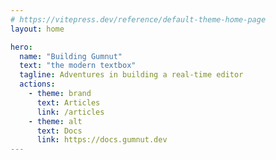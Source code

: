 ```yaml
---
# https://vitepress.dev/reference/default-theme-home-page
layout: home

hero:
  name: "Building Gumnut"
  text: "the modern textbox"
  tagline: Adventures in building a real-time editor
  actions:
    - theme: brand
      text: Articles
      link: /articles
    - theme: alt
      text: Docs
      link: https://docs.gumnut.dev
---
```

